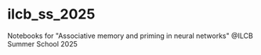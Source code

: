 # ilcb_ss_2025
Notebooks for "Associative memory and priming in neural networks" @ILCB Summer School 2025
